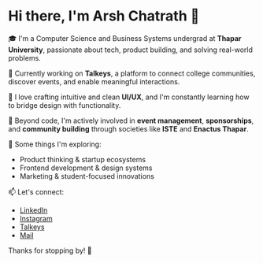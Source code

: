 # Hi there, I'm Arsh Chatrath 👋

🎓 I'm a Computer Science and Business Systems undergrad at **Thapar University**, passionate about tech, product building, and solving real-world problems.

🚀 Currently working on **Talkeys**, a platform to connect college communities, discover events, and enable meaningful interactions.

🎨 I love crafting intuitive and clean **UI/UX**, and I'm constantly learning how to bridge design with functionality.

💼 Beyond code, I'm actively involved in **event management**, **sponsorships**, and **community building** through societies like **ISTE** and **Enactus Thapar**.

🧠 Some things I'm exploring:
- Product thinking & startup ecosystems
- Frontend development & design systems
- Marketing & student-focused innovations

📫 Let's connect:
- [LinkedIn](https://www.linkedin.com/in/arshchatrath/)
- [Instagram](https://www.instagram.com/arshchatrath_30) 
- [Talkeys](https://talkeys.xyz)
- [Mail](achatrath_be23@thapar.edu) 

Thanks for stopping by! 🚀
